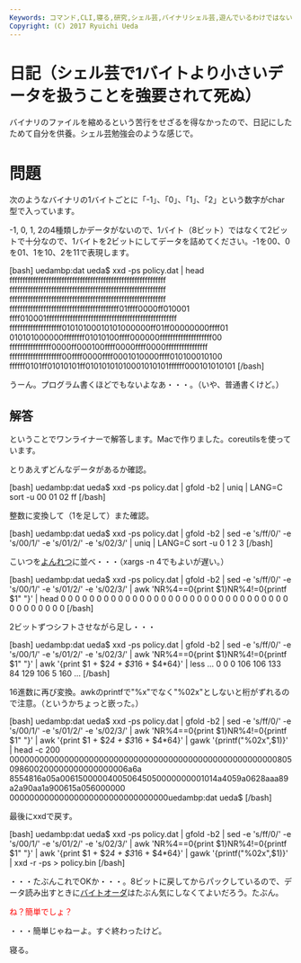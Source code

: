 ```yaml
---
Keywords: コマンド,CLI,寝る,研究,シェル芸,バイナリシェル芸,遊んでいるわけではない
Copyright: (C) 2017 Ryuichi Ueda
---
```


# 日記（シェル芸で1バイトより小さいデータを扱うことを強要されて死ぬ）
バイナリのファイルを縮めるという苦行をせざるを得なかったので、日記にしたためて自分を供養。シェル芸勉強会のような感じで。

<h1>問題</h1>
次のようなバイナリの1バイトごとに「-1」、「0」、「1」、「2」という数字がchar型で入っています。

-1, 0, 1, 2の4種類しかデータがないので、1バイト（8ビット）ではなくて2ビットで十分なので、1バイトを2ビットにしてデータを詰めてください。-1を00、0を01、1を10、2を11で表現します。

[bash]
uedambp:dat ueda$ xxd -ps policy.dat | head
ffffffffffffffffffffffffffffffffffffffffffffffffffffffffffff
ffffffffffffffffffffffffffffffffffffffffffffffffffffffffffff
ffffffffffffffffffffffffffffffffffffffffffffffffffffffffffff
ffffffffffffffffffffffffffffffffffffffffff01ffff0000ff010001
ffff010001ffffffffffffffffffffffffffffffffffffffffffffffffff
ffffffffffffffffffff01010100010101000000ff01ff00000000ffff01
010101000000ffffffff01010100ffff000000ffffffffffffffffffff00
ffffffffffffffff0000ff000100ffff0000ffff0000ffffffffffffffff
ffffffffffffffffffff00ffff0000ffff0001010000ffff010100010100
ffffff0101ff01010101ff01010101010001010101ffffff000101010101
[/bash]

うーん。プログラム書くほどでもないよなあ・・・。（いや、普通書くけど。）

<!-- more -->
<h2>解答</h2>

ということでワンライナーで解答します。Macで作りました。coreutilsを使っています。

とりあえずどんなデータがあるか確認。

[bash]
uedambp:dat ueda$ xxd -ps policy.dat | gfold -b2 | uniq | LANG=C sort -u 
00
01
02
ff
[/bash]

整数に変換して（1を足して）また確認。

[bash]
uedambp:dat ueda$ xxd -ps policy.dat | gfold -b2 | 
sed -e 's/ff/0/' -e 's/00/1/' -e 's/01/2/' -e 's/02/3/' | uniq | LANG=C sort -u
0
1
2
3
[/bash]

こいつを<a href="https://www.google.co.jp/search?q=%E3%82%88%E3%82%93%E3%82%8C%E3%81%A4&espv=2&biw=1280&bih=728&tbm=isch&tbo=u&source=univ&sa=X&ei=r3PcVNuxA4bSmAXjq4LIAw&ved=0CCAQsAQ" target="_blank">よんれつ</a>に並べ・・・（xargs -n 4でもよいが遅い。）

[bash]
uedambp:dat ueda$ xxd -ps policy.dat | gfold -b2 |
 sed -e 's/ff/0/' -e 's/00/1/' -e 's/01/2/' -e 's/02/3/' |
 awk 'NR%4==0{print $1}NR%4!=0{printf $1&quot; &quot;}' | head
0 0 0 0
0 0 0 0
0 0 0 0
0 0 0 0
0 0 0 0
0 0 0 0
0 0 0 0
0 0 0 0
0 0 0 0
0 0 0 0
[/bash]

2ビットずつシフトさせながら足し・・・

[bash]
uedambp:dat ueda$ xxd -ps policy.dat | gfold -b2 |
 sed -e 's/ff/0/' -e 's/00/1/' -e 's/01/2/' -e 's/02/3/' |
 awk 'NR%4==0{print $1}NR%4!=0{printf $1&quot; &quot;}' | awk '{print $1 + $2*4 + $3*16 + $4*64}' | less
...
0
0
0
106
106
133
84
129
106
5
160
...
[/bash]

16進数に再び変換。awkのprintfで"%x"でなく"%02x"としないと桁がずれるので注意。（というかちょっと嵌った。）

[bash]
uedambp:dat ueda$ xxd -ps policy.dat | gfold -b2 |
 sed -e 's/ff/0/' -e 's/00/1/' -e 's/01/2/' -e 's/02/3/' |
 awk 'NR%4==0{print $1}NR%4!=0{printf $1&quot; &quot;}' |
 awk '{print $1 + $2*4 + $3*16 + $4*64}' | gawk '{printf(&quot;%02x&quot;,$1)}' | head -c 200
000000000000000000000000000000000000000000000000000000805098600200000000000000006a6a
8554816a05a006150000040050645050000000001014a4059a0628aaa89a2a90aa1a900615a056000000
00000000000000000000000000000000uedambp:dat ueda$
[/bash]

最後にxxdで戻す。

[bash]
uedambp:dat ueda$ xxd -ps policy.dat | gfold -b2 |
 sed -e 's/ff/0/' -e 's/00/1/' -e 's/01/2/' -e 's/02/3/' |
 awk 'NR%4==0{print $1}NR%4!=0{printf $1&quot; &quot;}' |
 awk '{print $1 + $2*4 + $3*16 + $4*64}' | gawk '{printf(&quot;%02x&quot;,$1)}' |
 xxd -r -ps &gt; policy.bin 
[/bash]

・・・たぶんこれでOKか・・・。8ビットに戻してからパックしているので、データ読み出すときに<a href="http://ja.wikipedia.org/wiki/%E3%82%A8%E3%83%B3%E3%83%87%E3%82%A3%E3%82%A2%E3%83%B3" target="_blank">バイトオーダ</a>はたぶん気にしなくてよいだろう。たぶん。

<span style="color:red">ね？簡単でしょ？</span>

・・・簡単じゃねーよ。すぐ終わったけど。


寝る。
